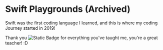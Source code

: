# Swift Playgrounds (Archived)

Swift was the first coding language I learned, and this is where my coding Journey started in 2019!

Thank you ![Static Badge](https://img.shields.io/badge/GitHub-hdcola-white?logo=Github&link=https%3A%2F%2Fgithub.com%2Fhdcola)
 for everything you've taught me, you're a great teacher! :D